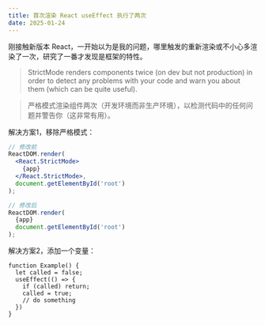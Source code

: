 ```yaml
---
title: 首次渲染 React useEffect 执行了两次
date: 2025-01-24
---
```


刚接触新版本 React，一开始以为是我的问题，哪里触发的重新渲染或不小心多渲染了一次，研究了一番才发现是框架的特性。

> StrictMode renders components twice (on dev but not production) in order to detect any problems with your code and warn you about them (which can be quite useful).

> 严格模式渲染组件两次（开发环境而非生产环境），以检测代码中的任何问题并警告你（这非常有用）。

解决方案1，移除严格模式：

```jsx
// 修改前
ReactDOM.render(
  <React.StrictMode>
    {app}
  </React.StrictMode>,
  document.getElementById('root')
);

// 修改后
ReactDOM.render(
  {app}
  document.getElementById('root')
);
```

解决方案2，添加一个变量：

```tsx
function Example() {
  let called = false;
  useEffect(() => {
    if (called) return;
    called = true;
    // do something
  })
}
```

